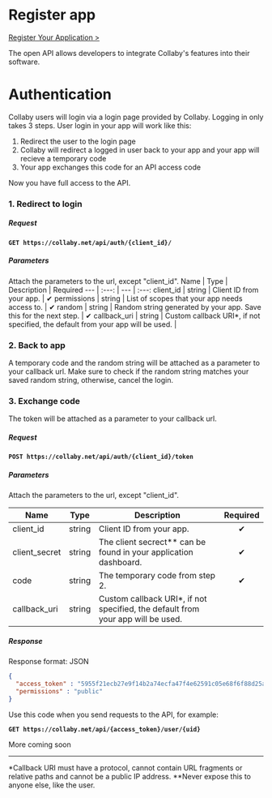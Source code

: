 # Register app

[Register Your Application >](https://collaby.net/api/)

The open API allows developers to integrate Collaby's features into their software.

# Authentication
Collaby users will login via a login page provided by Collaby. Logging in only takes 3 steps. User login in your app will work like this:

  1. Redirect the user to the login page
  2. Collaby will redirect a logged in user back to your app and your app will recieve a temporary code
  3. Your app exchanges this code for an API access code
 
Now you have full access to the API.

### 1. Redirect to login

##### Request

**`GET https://collaby.net/api/auth/{client_id}/`**

##### Parameters
Attach the parameters to the url, except "client_id".
Name | Type | Description | Required
--- | :---: | --- | :---:
client_id | string | Client ID from your app. | ✔
permissions | string | List of scopes that your app needs access to. | ✔
random | string | Random string generated by your app. Save this for the next step. | ✔
callback_uri | string | Custom callback URI*, if not specified, the default from your app will be used. | 

### 2. Back to app
A temporary code and the random string will be attached as a parameter to your callback url.
Make sure to check if the random string matches your saved random string, otherwise, cancel the login.

### 3. Exchange code
The token will be attached as a parameter to your callback url.

##### Request

**`POST https://collaby.net/api/auth/{client_id}/token`**

##### Parameters
Attach the parameters to the url, except "client_id".

Name | Type | Description | Required
--- | :---: | --- | :---:
client_id | string | Client ID from your app. | ✔
client_secret | string | The client secrect** can be found in your application dashboard. | ✔
code | string | The temporary code from step 2. | ✔
callback_uri | string | Custom callback URI*, if not specified, the default from your app will be used. | 

##### Response
Response format: JSON
```json
{
  "access_token" : "5955f21ecb27e9f14b2a74ecfa47f4e62591c05e68f6f88d25ad86d784230d2f",
  "permissions" : "public"
}
```
Use this code when you send requests to the API, for example:

**`GET https://collaby.net/api/{access_token}/user/{uid}`**

More coming soon

---
*Callback URI must have a protocol, cannot contain URL fragments or relative paths and cannot be a public IP address.
**Never expose this to anyone else, like the user.
